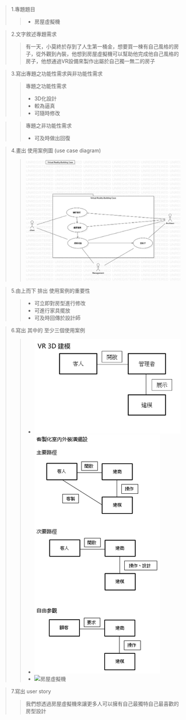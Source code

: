 >1.專題題目
>>+ 房屋虛擬機

>2.文字敘述專題需求
>>有一天，小莫終於存到了人生第一桶金，想要買一棟有自己風格的房子，從外觀到內裝，他想到房屋虛擬機可以幫助他完成他自己風格的房子，他想通過VR設備來製作出屬於自己獨一無二的房子

>3.寫出專題之功能性需求與非功能性需求
>>專題之功能性需求
>>+ 3D化設計
>>+ 較為逼真
>>+ 可隨時修改

>>專題之非功能性需求
>>+ 可及時做出回復

>4.畫出 使用案例圖 (use case diagram)
>>![房屋虛擬機](使用案例圖.jpg)

>5.由上而下 排出 使用案例的重要性
>>+ 可立即對房型進行修改
>>+ 可進行家具擺放
>>+ 可及時回傳於設計師

>6.寫出 其中的 至少三個使用案例
>>+ ![房屋虛擬機](3D建模.PNG)
>>+ ![房屋虛擬機](路徑.PNG)
>>+ ![房屋虛擬機](圖.PNG)

>7.寫出 user story
>>我們想透過房屋虛擬機來讓更多人可以擁有自己最獨特自己最喜歡的房型設計

